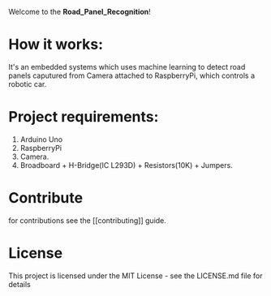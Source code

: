 Welcome to the **Road_Panel_Recognition**!

# How it works:
It's an embedded systems which uses machine learning to detect road panels caputured from Camera attached to RaspberryPi, which controls a robotic car.

# Project requirements:
1. Arduino Uno
2. RaspberryPi
3. Camera.
4. Broadboard + H-Bridge(IC L293D) + Resistors(10K) + Jumpers.


# Contribute 
for contributions see the [[contributing]] guide.

# License
This project is licensed under the MIT License - see the LICENSE.md file for details
